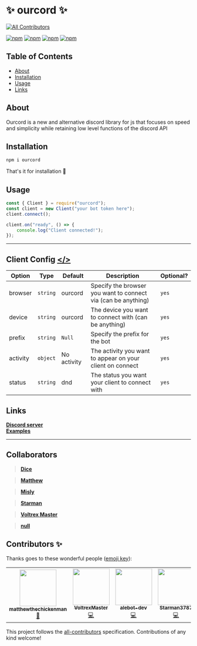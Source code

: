 # ✨ ourcord ✨
<!-- ALL-CONTRIBUTORS-BADGE:START - Do not remove or modify this section -->
[![All Contributors](https://img.shields.io/badge/all_contributors-4-orange.svg?style=flat-square)](#contributors-)
<!-- ALL-CONTRIBUTORS-BADGE:END -->

[![npm](https://img.shields.io/npm/v/ourcord?color=red&style=for-the-badge)](https://npmjs.com/package/ourcord)
[![npm](https://img.shields.io/bundlephobia/min/ourcord?color=red&style=for-the-badge)](https://npmjs.com/package/ourcord)
[![npm](https://img.shields.io/npm/dm/ourcord?color=red&style=for-the-badge)](https://npmjs.com/package/ourcord)
[![npm](https://img.shields.io/github/contributors/ourcord/ourcord?color=red&style=for-the-badge)](https://npmjs.com/package/ourcord)

## Table of Contents

- [About](#about)
- [Installation](#installation)
- [Usage](#usage)
- [Links](#links)

## About  

Ourcord is a new and alternative discord library for js that focuses on speed and simplicity while retaining low level functions of the discord API  

## Installation  

```cmd
npm i ourcord
```

That's it for installation 🎈

## Usage  

```js
const { Client } = require("ourcord");
const client = new Client("your bot token here");
client.connect();

client.on("ready", () => {
    console.log("Client connected!");
});
```  

---  

## Client Config  <a href="src/websocket.ts#L33"></></a>

| Option | Type | Default | Description | Optional? |
| --- | --- | --- | --- | --- |
| browser | `string` | ourcord | Specify the browser you want to connect via (can be anything) | `yes`
| device | `string` | ourcord | The device you want to connect with (can be anything) | `yes`
| prefix | `string` | `Null` | Specify the prefix for the bot | `yes`
| activity | `object` | No activity | The activity you want to appear on your client on connect | `yes`
| status | `string` | dnd | The status you want your client to connect with | `yes`

## Links

[__Discord server__](https://discord.gg/3yDQKDXXdk)  
[__Examples__](https://github.com/ourcord/examples)  

---

## Collaborators

> [**Dice**](https://github.com/alebot-dev)  

> [**Matthew**](https://github.com/matthewthechickenman)  

> [**Misly**](https://github.com/Misly16)  

> [**Starman**](https://github.com/Starman3787)

> [**Voltrex Master**](https://github.com/VoltrexMaster)

> [**null**](https://github.com/vierofernando)

## Contributors ✨

Thanks goes to these wonderful people ([emoji key](https://allcontributors.org/docs/en/emoji-key)):

<!-- ALL-CONTRIBUTORS-LIST:START - Do not remove or modify this section -->
<!-- prettier-ignore-start -->
<!-- markdownlint-disable -->
<table>
  <tr>
    <td align="center"><a href="https://animalbot.xyz "><img src="https://avatars2.githubusercontent.com/u/65732060?v=4" width="100px;" alt=""/><br /><sub><b>matthewthechickenman</b></sub></a><br /><a href="#ideas-matthewthechickenman" title="Ideas, Planning, & Feedback">🤔</a></td>
    <td align="center"><a href="https://github.com/VoltrexMaster"><img src="https://avatars1.githubusercontent.com/u/62040526?v=4" width="100px;" alt=""/><br /><sub><b>VoltrexMaster</b></sub></a><br /><a href="https://github.com/ourcord/ourcord/commits?author=VoltrexMaster" title="Code">💻</a></td>
    <td align="center"><a href="https://github.com/alebot-dev"><img src="https://avatars2.githubusercontent.com/u/65502847?v=4" width="100px;" alt=""/><br /><sub><b>alebot-dev</b></sub></a><br /><a href="https://github.com/ourcord/ourcord/commits?author=alebot-dev" title="Code">💻</a></td>
    <td align="center"><a href="https://github.com/Starman3787"><img src="https://avatars2.githubusercontent.com/u/30315137?v=4" width="100px;" alt=""/><br /><sub><b>Starman3787</b></sub></a><br /><a href="https://github.com/ourcord/ourcord/commits?author=Starman3787" title="Code">💻</a></td>
  </tr>
</table>

<!-- markdownlint-enable -->
<!-- prettier-ignore-end -->
<!-- ALL-CONTRIBUTORS-LIST:END -->

This project follows the [all-contributors](https://github.com/all-contributors/all-contributors) specification. Contributions of any kind welcome!
